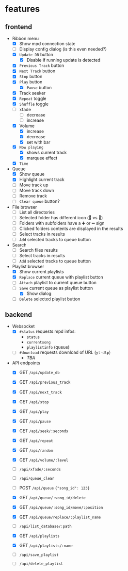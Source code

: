 # features

## frontend

- Ribbon menu
  - [x] Show mpd connection state
  - [ ] Display config dialog (is this even needed?)
  - [x] `Update DB` button
    - [x] Disable if running update is detected
  - [x] `Previous Track` button
  - [x] `Next Track` button
  - [x] `Stop` button
  - [x] `Play` button
    - [x] `Pause` button
  - [x] Track seeker
  - [x] `Repeat` toggle
  - [x] `Shuffle` toggle
  - [ ] xfade
    - [ ] decrease
    - [ ] increase
  - [x] Volume 
    - [x] increase
    - [x] decrease
    - [x] set with bar
  - [x] `Now playing`
    - [x] shows current track
    - [x] marquee effect
  - [x] `Time`
- Queue
  - [x] Show queue
  - [x] Highlight current track
  - [ ] Move track up
  - [ ] Move track down
  - [ ] Remove track
  - [ ] `Clear queue` button?
- File browser
  - [ ] List all directories
  - [ ] Selected folder has different icon (📂 vs 📁)
  - [ ] Folders with subfolders have a ➕ or ➖ sign
  - [ ] Clicked folders contents are displayed in the results
  - [ ] Select tracks in results
  - [ ] `Add` selected tracks to queue button
- Search
  - [ ] Search files results
  - [ ] Select tracks in results
  - [ ] `Add` selected tracks to queue button
- Playlist browser
  - [x] Show current playlists
  - [x] `Replace` current queue with playlist button
  - [ ] `Attach` playlist to current queue button
  - [ ] `Save` current queue as playlist button
    - [x] Show dialog
  - [ ] `Delete` selected playlist button
    
## backend

- Websocket
  - [x] `#status` requests mpd infos:
    - `status` 
    - `currentsong`
    - `playlistinfo` (queue)
  - [ ] `#download` requests download of URL (`yt-dlp`)
    - *TBA*
- API endpoints
  - [x] GET `/api/update_db`
  - [x] GET `/api/previous_track`
  - [x] GET `/api/next_track`
  - [x] GET `/api/stop`
  - [x] GET `/api/play`
  - [x] GET `/api/pause`
  - [x] GET `/api/seek/:seconds`
  - [x] GET `/api/repeat`
  - [x] GET `/api/random`
  - [x] GET `/api/volume/:level`
  - [ ] `/api/xfade/:seconds`
  - [ ] `/api/queue_clear`
  - [ ] POST `/api/queue` `{"song_id": 123}`
  - [x] GET `/api/queue/:song_id/delete`
  - [x] GET `/api/queue/:song_id/move/:position`
  - [x] GET `/api/queue/replace/:playlist_name`
  - [ ] `/api/list_database/:path`
  - [x] GET `/api/playlists`
  - [x] GET `/api/playlists/:name`
  - [ ] `/api/save_playlist`
  - [ ] `/api/delete_playlist`

